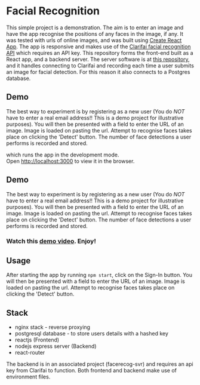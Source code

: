 # Facial Recognition
This simple project is a demonstration. The aim is to enter an image and have the app recognise the positions of any faces in the image, if any. It was tested with urls of online images, and was built using [Create React App](https://github.com/facebook/create-react-app). The app is responsive and makes use of the [Clarifai facial recognition API](https://www.clarifai.com/) which requires an API key. This repository forms the front-end built as a React app, and a backend server. The server software is at [this repository](https://github.com/DevDaveJ/facerecog-svr), and it handles connecting to Clarifai and recording each time a user submits an image for facial detection. For this reason it also connects to a Postgres database.

## Demo

The best way to experiment is by registering as a new user (You do *NOT* have to enter a real email address!! This is a demo project for illustrative purposes). You will then be presented with a field to enter the URL of an image. Image is loaded on pasting the url. Attempt to recognise faces takes place on clicking the 'Detect' button. The number of face detections a user performs is recorded and stored. 

which runs the app in the development mode.\
Open [http://localhost:3000](http://localhost:3000) to view it in the browser. 

## Demo

The best way to experiment is by registering as a new user (You do *NOT* have to enter a real email address!! This is a demo project for illustrative purposes). You will then be presented with a field to enter the URL of an image. Image is loaded on pasting the url. Attempt to recognise faces takes place on clicking the 'Detect' button. The number of face detections a user performs is recorded and stored. 

### Watch this [demo video](https://share.getcloudapp.com/nOu5xqOp). Enjoy!

## Usage

After starting the app by running `npm start`, click on the Sign-In button. You will then be presented with a field to enter the URL of an image. Image is loaded on pasting the url. Attempt to recognise faces takes place on clicking the 'Detect' button.

## Stack
* nginx stack - reverse proxying
* postgresql database - to store users details with a hashed key
* reactjs (Frontend)
* nodejs express server (Backend)
* react-router

The backend is in an associated project (facerecog-svr) and requires an api key from Clarifai to function. Both frontend and backend make use of environment files.
